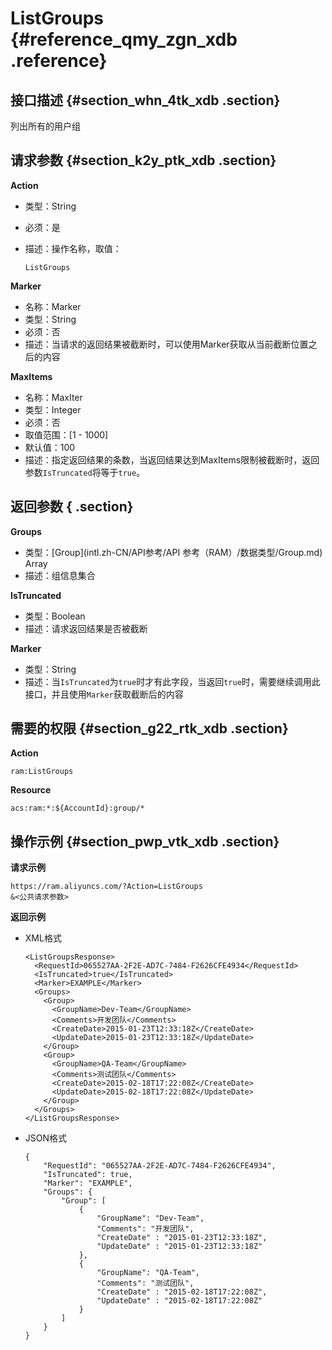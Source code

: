 # ListGroups {#reference_qmy_zgn_xdb .reference}

## 接口描述 {#section_whn_4tk_xdb .section}

列出所有的用户组

## 请求参数 {#section_k2y_ptk_xdb .section}

**Action**

-   类型：String
-   必须：是
-   描述：操作名称，取值：

    ```
    ListGroups
    ```


**Marker**

-   名称：Marker
-   类型：String
-   必须：否
-   描述：当请求的返回结果被截断时，可以使用Marker获取从当前截断位置之后的内容

**MaxItems**

-   名称：MaxIter
-   类型：Integer
-   必须：否
-   取值范围：\[1 - 1000\]
-   默认值：100
-   描述：指定返回结果的条数，当返回结果达到MaxItems限制被截断时，返回参数`IsTruncated`将等于`true`。

## 返回参数 { .section}

**Groups**

-   类型：[Group](intl.zh-CN/API参考/API 参考（RAM）/数据类型/Group.md) Array
-   描述：组信息集合

**IsTruncated**

-   类型：Boolean
-   描述：请求返回结果是否被截断

**Marker**

-   类型：String
-   描述：当`IsTruncated`为`true`时才有此字段，当返回`true`时，需要继续调用此接口，并且使用`Marker`获取截断后的内容

## 需要的权限 {#section_g22_rtk_xdb .section}

**Action**

```
ram:ListGroups
```

**Resource**

```
acs:ram:*:${AccountId}:group/*
```

## 操作示例 {#section_pwp_vtk_xdb .section}

**请求示例**

```
https://ram.aliyuncs.com/?Action=ListGroups
&<公共请求参数>
```

**返回示例**

-   XML格式

    ```
    <ListGroupsResponse>
      <RequestId>065527AA-2F2E-AD7C-7484-F2626CFE4934</RequestId>
      <IsTruncated>true</IsTruncated>
      <Marker>EXAMPLE</Marker>
      <Groups>
        <Group>
          <GroupName>Dev-Team</GroupName>
          <Comments>开发团队</Comments>
          <CreateDate>2015-01-23T12:33:18Z</CreateDate>
          <UpdateDate>2015-01-23T12:33:18Z</UpdateDate>
        </Group>
        <Group>
          <GroupName>QA-Team</GroupName>
          <Comments>测试团队</Comments>
          <CreateDate>2015-02-18T17:22:08Z</CreateDate>
          <UpdateDate>2015-02-18T17:22:08Z</UpdateDate>
        </Group>
      </Groups>
    </ListGroupsResponse>
    ```

-   JSON格式

    ```
    {
        "RequestId": "065527AA-2F2E-AD7C-7484-F2626CFE4934",
        "IsTruncated": true,
        "Marker": "EXAMPLE",
        "Groups": {
            "Group": [
                {
                    "GroupName": "Dev-Team",
                    "Comments": "开发团队",
                    "CreateDate" : "2015-01-23T12:33:18Z",
                    "UpdateDate" : "2015-01-23T12:33:18Z"
                },
                {
                    "GroupName": "QA-Team",
                    "Comments": "测试团队",
                    "CreateDate" : "2015-02-18T17:22:08Z",
                    "UpdateDate" : "2015-02-18T17:22:08Z"
                }
            ]
        }
    }
    ```


